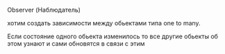 Observer (Наблюдатель)

хотим создать зависимости
между обьектами
типа one to many.

Если состояние одного обьекта изменилось
то все другие обьекты об этом узнают
и сами обновятся в связи с этим